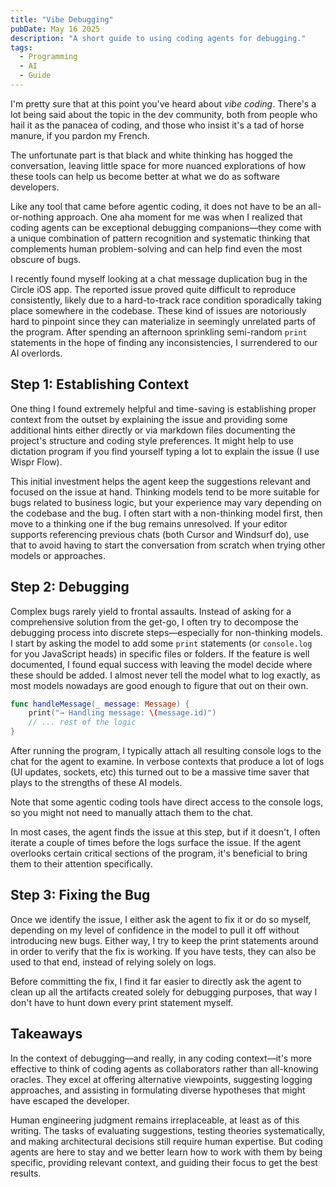 ```yaml
---
title: "Vibe Debugging"
pubDate: May 16 2025
description: "A short guide to using coding agents for debugging."
tags:
  - Programming
  - AI
  - Guide
---
```


I'm pretty sure that at this point you've heard about _vibe coding_. There's a
lot being said about the topic in the dev community, both from people who
hail it as the panacea of coding, and those who insist it's a tad of horse
manure, if you pardon my French.

The unfortunate part is that black and white thinking has hogged the
conversation, leaving little space for more nuanced explorations of how these
tools can help us become better at what we do as software developers.

Like any tool that came before agentic coding, it does not have to be an
all-or-nothing approach. One aha moment for me was when I realized that coding
agents can be exceptional debugging companions—they come with a unique
combination of pattern recognition and systematic thinking that complements
human problem-solving and can help find even the most obscure of bugs.

I recently found myself looking at a chat message duplication bug in the Circle
iOS app. The reported issue proved quite difficult to reproduce consistently,
likely due to a hard-to-track race condition sporadically taking place somewhere
in the codebase. These kind of issues are notoriously hard to pinpoint since
they can materialize in seemingly unrelated parts of the program. After spending
an afternoon sprinkling semi-random `print` statements in the hope of finding
any inconsistencies, I surrendered to our AI overlords.

## Step 1: Establishing Context

One thing I found extremely helpful and time-saving is establishing proper
context from the outset by explaining the issue and providing some additional
hints either directly or via markdown files documenting the project's structure
and coding style preferences. It might help to use dictation program if you find
yourself typing a lot to explain the issue (I use Wispr Flow).

This initial investment helps the agent keep the suggestions relevant and
focused on the issue at hand. Thinking models tend to be more suitable for bugs
related to business logic, but your experience may vary depending on the
codebase and the bug. I often start with a non-thinking model first, then move
to a thinking one if the bug remains unresolved. If your editor supports
referencing previous chats (both Cursor and Windsurf do), use that to avoid
having to start the conversation from scratch when trying other models or
approaches.

## Step 2: Debugging

Complex bugs rarely yield to frontal assaults. Instead of asking for a
comprehensive solution from the get-go, I often try to decompose the debugging process into
discrete steps—especially for non-thinking models. I start by asking the
model to add some `print` statements (or `console.log` for you JavaScript heads)
in specific files or folders. If the feature is well documented, I found equal
success with leaving the model decide where these should be added. I almost
never tell the model what to log exactly, as most models nowadays are good
enough to figure that out on their own.

```swift
func handleMessage(_ message: Message) {
    print("→ Handling message: \(message.id)")
    // ... rest of the logic
}
```

After running the program, I typically attach all resulting console logs to the
chat for the agent to examine. In verbose contexts that produce a lot of logs
(UI updates, sockets, etc) this turned out to be a massive time saver that plays
to the strengths of these AI models.

Note that some agentic coding tools have direct access to the console logs, so
you might not need to manually attach them to the chat.

In most cases, the agent finds the issue at this step, but if it doesn't, I
often iterate a couple of times before the logs surface the issue. If the agent
overlooks certain critical sections of the program, it's beneficial to bring
them to their attention specifically.

## Step 3: Fixing the Bug

Once we identify the issue, I either ask the agent to fix it or do so myself,
depending on my level of confidence in the model to pull it off without
introducing new bugs. Either way, I try to keep the print statements around in
order to verify that the fix is working. If you have tests, they can also be
used to that end, instead of relying solely on logs.

Before committing the fix, I find it far easier to directly ask the agent to
clean up all the artifacts created solely for debugging
purposes, that way I don't have to hunt down every print statement myself.

## Takeaways

In the context of debugging—and really, in any coding context—it's more
effective to think of coding agents as collaborators rather than all-knowing
oracles. They excel at offering alternative viewpoints, suggesting logging
approaches, and assisting in formulating diverse hypotheses that might have
escaped the developer.

Human engineering judgment remains irreplaceable, at least as of this writing.
The tasks of evaluating suggestions, testing theories systematically, and making
architectural decisions still require human expertise. But coding agents are
here to stay and we better learn how to work with them by being specific,
providing relevant context, and guiding their focus to get the best results.
